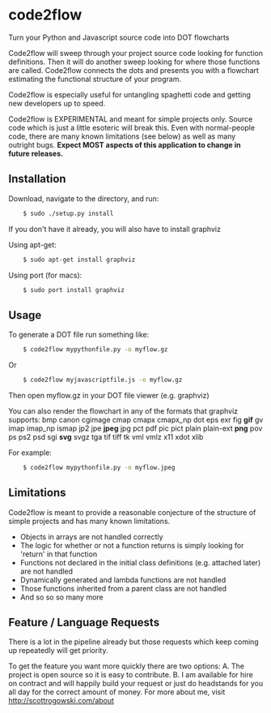 code2flow
=========

Turn your Python and Javascript source code into DOT flowcharts

Code2flow will sweep through your project source code looking for function definitions. Then it will do another sweep looking for where those functions are called. Code2flow connects the dots and presents you with a flowchart estimating the functional structure of your program.

Code2flow is especially useful for untangling spaghetti code and getting new developers up to speed.

Code2flow is EXPERIMENTAL and meant for simple projects only. Source code which is just a little esoteric will break this. Even with normal-people code, there are many known limitations (see below) as well as many outright bugs. **Expect MOST aspects of this application to change in future releases.**

Installation
------------

Download, navigate to the directory, and run:

```bash
	$ sudo ./setup.py install
```

If you don't have it already, you will also have to install graphviz

Using apt-get:
```bash
	$ sudo apt-get install graphviz
```

Using port (for macs):
```bash
	$ sudo port install graphviz
```

Usage
-----

To generate a DOT file run something like:

```bash
	$ code2flow mypythonfile.py -o myflow.gz
```

Or

```bash
	$ code2flow myjavascriptfile.js -o myflow.gz
```

Then open myflow.gz in your DOT file viewer (e.g. graphviz)

You can also render the flowchart in any of the formats that graphviz supports:
bmp canon cgimage cmap cmapx cmapx_np dot eps exr fig **gif** gv imap imap_np ismap jp2 jpe **jpeg** jpg pct pdf pic pict plain plain-ext **png** pov ps ps2 psd sgi **svg** svgz tga tif tiff tk vml vmlz x11 xdot xlib

For example:
```bash
	$ code2flow mypythonfile.py -o myflow.jpeg
```

Limitations
-----------

Code2flow is meant to provide a reasonable conjecture of the structure of simple projects and has many known limitations.

* Objects in arrays are not handled correctly
* The logic for whether or not a function returns is simply looking for 'return' in that function
* Functions not declared in the initial class definitions (e.g. attached later) are not handled
* Dynamically generated and lambda functions are not handled
* Those functions inherited from a parent class are not handled
* And so so so many more

Feature / Language Requests
----------------

There is a lot in the pipeline already but those requests which keep coming up repeatedly will get priority.

To get the feature you want more quickly there are two options:
A. The project is open source so it is easy to contribute.
B. I am available for hire on contract and will happily build your request or just do headstands for you all day for the correct amount of money. For more about me, visit http://scottrogowski.com/about
